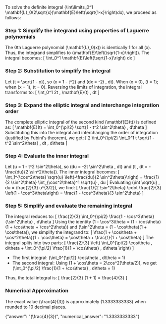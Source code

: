 
To solve the definite integral \(\int\limits_0^1 \mathbf{L}_0(2\sqrt{x})\mathbf{E}\left(\sqrt{1-x}\right)dx\), we proceed as follows:

### Step 1: Simplify the integrand using properties of Laguerre polynomials
The 0th Laguerre polynomial \(\mathbf{L}_0(x)\) is identically 1 for all \(x\). Thus, the integrand simplifies to \(\mathbf{E}\left(\sqrt{1-x}\right)\). The integral becomes:
\[
\int_0^1 \mathbf{E}\left(\sqrt{1-x}\right) dx
\]

### Step 2: Substitution to simplify the integral
Let \(t = \sqrt{1 - x}\), so \(x = 1 - t^2\) and \(dx = -2t \, dt\). When \(x = 0\), \(t = 1\); when \(x = 1\), \(t = 0\). Reversing the limits of integration, the integral transforms to:
\[
\int_0^1 2t \, \mathbf{E}(t) \, dt
\]

### Step 3: Expand the elliptic integral and interchange integration order
The complete elliptic integral of the second kind \(\mathbf{E}(t)\) is defined as:
\[
\mathbf{E}(t) = \int_0^{\pi/2} \sqrt{1 - t^2 \sin^2\theta} \, d\theta
\]
Substituting this into the integral and interchanging the order of integration (justified by Fubini's theorem), we get:
\[
2 \int_0^{\pi/2} \int_0^1 t \sqrt{1 - t^2 \sin^2\theta} \, dt \, d\theta
\]

### Step 4: Evaluate the inner integral
Let \(u = 1 - t^2 \sin^2\theta\), so \(du = -2t \sin^2\theta \, dt\) and \(t \, dt = -\frac{du}{2 \sin^2\theta}\). The inner integral becomes:
\[
\int_1^{\cos^2\theta} \sqrt{u} \left(-\frac{du}{2 \sin^2\theta}\right) = \frac{1}{2 \sin^2\theta} \int_{\cos^2\theta}^1 \sqrt{u} \, du
\]
Evaluating \(\int \sqrt{u} \, du = \frac{2}{3} u^{3/2}\), we find:
\[
\frac{1}{2 \sin^2\theta} \cdot \frac{2}{3} \left(1 - \cos^3\theta\right) = \frac{1 - \cos^3\theta}{3 \sin^2\theta}
\]

### Step 5: Simplify and evaluate the remaining integral
The integral reduces to:
\[
\frac{2}{3} \int_0^{\pi/2} \frac{1 - \cos^3\theta}{\sin^2\theta} \, d\theta
\]
Using the identity \(1 - \cos^3\theta = (1 - \cos\theta)(1 + \cos\theta + \cos^2\theta)\) and \(\sin^2\theta = (1 - \cos\theta)(1 + \cos\theta)\), we simplify the integrand to:
\[
\frac{1 + \cos\theta + \cos^2\theta}{1 + \cos\theta} = \cos\theta + \frac{1}{1 + \cos\theta}
\]
The integral splits into two parts:
\[
\frac{2}{3} \left( \int_0^{\pi/2} \cos\theta \, d\theta + \int_0^{\pi/2} \frac{1}{1 + \cos\theta} \, d\theta \right)
\]
- The first integral: \(\int_0^{\pi/2} \cos\theta \, d\theta = 1\)
- The second integral: Using \(1 + \cos\theta = 2\cos^2(\theta/2)\), we get \(\int_0^{\pi/2} \frac{1}{1 + \cos\theta} \, d\theta = 1\)

Thus, the total integral is:
\[
\frac{2}{3} (1 + 1) = \frac{4}{3}
\]

### Numerical Approximation
The exact value \(\frac{4}{3}\) is approximately \(1.3333333333\) when rounded to 10 decimal places.

{"answer": "\(\frac{4}{3}\)", "numerical_answer": "1.3333333333"}